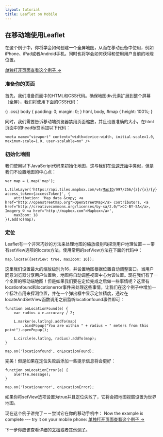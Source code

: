 ```yaml
---
layout: tutorial
title: Leaflet on Mobile
---
```


## 在移动端使用Leaflet

在这个例子中，你将学会如何创建一个全屏地图，从而在移动设备中使用，例如iPhone、iPad或者Android手机。同时也将学会如何获得和使用用户当前的地理位置。

[单独打开页面查看这个例子 &rarr;](mobile-example.html)

### 准备你的页面

首先，我们准备页面中的HTML和CSS代码。确保地图div元素扩展到整个屏幕（全屏），我们将使用下面的CSS代码：

{: .css}
	body {
		padding: 0;
		margin: 0;
	}
	html, body, #map {
		height: 100%;
	}

同时，我们需要告诉移动端浏览器禁用页面缩放，并且设置准确的大小。在html页面中的head标签添加以下代码：

	<meta name="viewport" content="width=device-width, initial-scale=1.0, maximum-scale=1.0, user-scalable=no" />

### 初始化地图

我们使用以下JavaScript代码来初始化地图，这与我们在[快速开始](quick-start.html)中类似，但是我们不设置地图的中心点：

<pre><code class="javascript">var map = L.map('map');

L.tileLayer('https://api.tiles.mapbox.com/v4/<a href="https://mapbox.com">MapID</a>/997/256/{z}/{x}/{y}.png?access_token={accessToken}', {
	attribution: 'Map data &amp;copy; <span class="text-cut" data-cut="[&hellip;]">&lt;a href="http://openstreetmap.org"&gt;OpenStreetMap&lt;/a&gt; contributors, &lt;a href="http://creativecommons.org/licenses/by-sa/2.0/"&gt;CC-BY-SA&lt;/a&gt;, Imagery &copy; &lt;a href="http://mapbox.com"&gt;Mapbox&lt;/a&gt;</span>',
	maxZoom: 18
}).addTo(map);</code></pre>

### 定位

Leaflet有一个非常巧妙的方法来处理地图的缩放级别和探测用户地理位置－－带有setView选项的locate方法。使用常用的setView方法在下面的代码中：

	map.locate({setView: true, maxZoom: 16});

这里我们设置最大的缩放级别为16，并设置地图根据位置自动调整窗口。当用户同意浏览器分享用户位置后，地图将自动调整视窗中心为该位置。现在我们有了一个全屏的移动端地图！但是如果我们要在定位完成之后做一些事情呢？这里有locationfound和locationerror事件来处理这些事情。让我们在这个例子中增加一个标注点用来探测位置，并在一个弹出框中显示定位精度，通过在locateAndSetView函数调用之前监听locationfound事件即可：

	function onLocationFound(e) {
		var radius = e.accuracy / 2;

		L.marker(e.latlng).addTo(map)
			.bindPopup("You are within " + radius + " meters from this point").openPopup();

		L.circle(e.latlng, radius).addTo(map);
	}

	map.on('locationfound', onLocationFound);

完美！但是如果在定位失败后添加一些提示信息将会更好：

	function onLocationError(e) {
		alert(e.message);
	}

	map.on('locationerror', onLocationError);

如果你将setView选项设置为true并且定位失败了，它将会把地图视窗设置为世界地图。

现在这个例子讲完了－－尝试它在你的移动手机中：
Now the example is complete --- try it on your mobile phone: [单独打开页面查看这个例子 &rarr;](mobile-example.html)

下一步你应该查看详细的<a href="../reference.html">文档</a>或者<a href="../examples.html">其他例子</a>。
